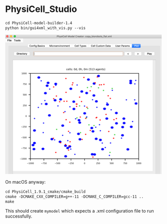 # PhysiCell_Studio

```
cd PhysiCell-model-builder-1.4
python bin/gui4xml_with_vis.py --vis
```

![](images/biorobots_cells2.png)

On macOS anyway:
```
cd PhysiCell_1.9.1_cmake/cmake_build
cmake -DCMAKE_CXX_COMPILER=g++-11 -DCMAKE_C_COMPILER=gcc-11 ..
make
```

This should create `mymodel` which expects a .xml configuration file to run successfully.
